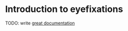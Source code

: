 # Introduction to eyefixations

TODO: write [great documentation](http://jacobian.org/writing/great-documentation/what-to-write/)
